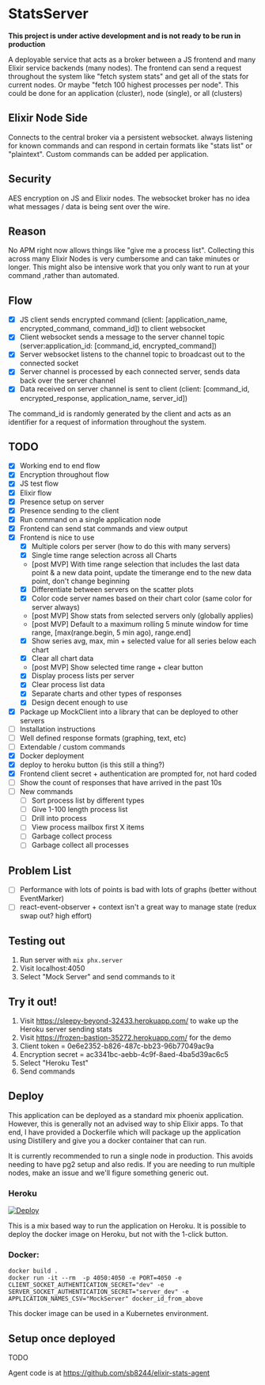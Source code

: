 # StatsServer

**This project is under active development and is not ready to be run in production**

A deployable service that acts as a broker between a JS frontend and many Elixir service backends (many nodes). The frontend can send a request throughout the system like "fetch system stats" and get all of the stats for current nodes. Or maybe "fetch 100 highest processes per node". This could be done for an application (cluster), node (single), or all (clusters)

## Elixir Node Side

Connects to the central broker via a persistent websocket. always listening for known commands and can respond in certain formats like "stats list" or "plaintext". Custom commands can be added per application.

## Security

AES encryption on JS and Elixir nodes. The websocket broker has no idea what messages / data is being sent over the wire.

## Reason

No APM right now allows things like "give me a process list". Collecting this across many Elixir Nodes is very cumbersome and can take minutes or longer. This might also be intensive work that you only want to run at your command ,rather than automated.

## Flow

- [x] JS client sends encrypted command (client: [application_name, encrypted_command, command_id]) to client websocket
- [x] Client websocket sends a message to the server channel topic (server:application_id: [command_id, encrypted_command])
- [x] Server websocket listens to the channel topic to broadcast out to the connected socket
- [x] Server channel is processed by each connected server, sends data back over the server channel
- [x] Data received on server channel is sent to client (client: [command_id, encrypted_response, application_name, server_id])

The command_id is randomly generated by the client and acts as an identifier for a request of information throughout the system.

## TODO

- [x] Working end to end flow
- [x] Encryption throughout flow
- [x] JS test flow
- [x] Elixir flow
- [x] Presence setup on server
- [x] Presence sending to the client
- [x] Run command on a single application node
- [x] Frontend can send stat commands and view output
- [x] Frontend is nice to use
  - [x] Multiple colors per server (how to do this with many servers)
  - [x] Single time range selection across all Charts
  - [post MVP] With time range selection that includes the last data point & a new data point, update the timerange end
        to the new data point, don't change beginning
  - [x] Differentiate between servers on the scatter plots
  - [x] Color code server names based on their chart color (same color for server always)
  - [post MVP] Show stats from selected servers only (globally applies)
  - [post MVP] Default to a maximum rolling 5 minute window for time range, [max(range.begin, 5 min ago), range.end]
  - [x] Show series avg, max, min + selected value for all series below each chart
  - [x] Clear all chart data
  - [post MVP] Show selected time range + clear button
  - [x] Display process lists per server
  - [x] Clear process list data
  - [x] Separate charts and other types of responses
  - [x] Design decent enough to use
- [x] Package up MockClient into a library that can be deployed to other servers
- [ ] Installation instructions
- [ ] Well defined response formats (graphing, text, etc)
- [ ] Extendable / custom commands
- [x] Docker deployment
- [x] deploy to heroku button (is this still a thing?)
- [x] Frontend client secret + authentication are prompted for, not hard coded
- [ ] Show the count of responses that have arrived in the past 10s
- [ ] New commands
  - [ ] Sort process list by different types
  - [ ] Give 1-100 length process list
  - [ ] Drill into process
  - [ ] View process mailbox first X items
  - [ ] Garbage collect process
  - [ ] Garbage collect all processes

## Problem List

- [ ] Performance with lots of points is bad with lots of graphs (better without EventMarker)
- [ ] react-event-observer + context isn't a great way to manage state (redux swap out? high effort)

## Testing out

1. Run server with `mix phx.server`
2. Visit localhost:4050
3. Select "Mock Server" and send commands to it

## Try it out!

1. Visit https://sleepy-beyond-32433.herokuapp.com/ to wake up the Heroku server sending stats
2. Visit https://frozen-bastion-35272.herokuapp.com/ for the demo
3. Client token = 0e6e2352-b826-487c-bb23-96b77049ac9a
4. Encryption secret = ac3341bc-aebb-4c9f-8aed-4ba5d39ac6c5
5. Select "Heroku Test"
6. Send commands

## Deploy

This application can be deployed as a standard mix phoenix application. However, this
is generally not an advised way to ship Elixir apps. To that end, I have provided a
Dockerfile which will package up the application using Distillery and give you a
docker container that can run.

It is currently recommended to run a single node in production. This avoids needing
to have pg2 setup and also redis. If you are needing to run multiple nodes, make
an issue and we'll figure something generic out.

### Heroku

[![Deploy](https://www.herokucdn.com/deploy/button.svg)](https://heroku.com/deploy)

This is a mix based way to run the application on Heroku. It is possible to deploy
the docker image on Heroku, but not with the 1-click button.

### Docker:

```
docker build .
docker run -it --rm  -p 4050:4050 -e PORT=4050 -e CLIENT_SOCKET_AUTHENTICATION_SECRET="dev" -e SERVER_SOCKET_AUTHENTICATION_SECRET="server_dev" -e APPLICATION_NAMES_CSV="MockServer" docker_id_from_above
```

This docker image can be used in a Kubernetes environment.

## Setup once deployed

TODO

Agent code is at https://github.com/sb8244/elixir-stats-agent
